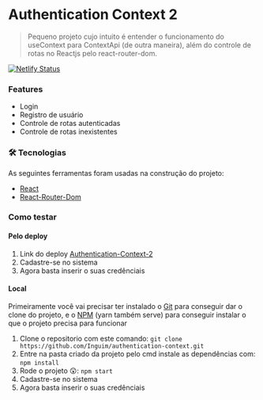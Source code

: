 # Authentication Context 2
> Pequeno projeto cujo intuito é entender o funcionamento do useContext para ContextApi (de outra maneira), além do controle de rotas no Reactjs pelo react-router-dom.

[![Netlify Status](https://api.netlify.com/api/v1/badges/eb4f56ea-fd65-42cf-8b53-1ab9634ae3bf/deploy-status)](https://authentication-context-2.netlify.app/)


### Features
- Login
- Registro de usuário
- Controle de rotas autenticadas
- Controle de rotas inexistentes

### 🛠 Tecnologias

As seguintes ferramentas foram usadas na construção do projeto:

- [React](https://pt-br.reactjs.org/)
- [React-Router-Dom](https://reactrouter.com/docs/en/v6)


### Como testar
#### Pelo deploy
1. Link do deploy [Authentication-Context-2](https://authentication-context-2.netlify.app/)
2. Cadastre-se no sistema 
3. Agora basta inserir o suas credênciais
#### Local
Primeiramente você vai precisar ter instalado o [Git](https://git-scm.com) para conseguir dar o clone do projeto, e o [NPM](https://www.npmjs.com/) (yarn também serve) para conseguir instalar o que o projeto precisa para funcionar
1.  Clone o repositorio com este comando: `git clone https://github.com/Inguim/authentication-context.git`
2.  Entre na pasta criado da projeto pelo cmd instale as dependências com: `npm install`
3.  Rode o projeto 😲: `npm start`
4. Cadastre-se no sistema 
5. Agora basta inserir o suas credênciais

